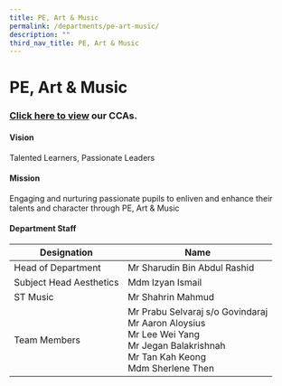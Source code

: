 ```yaml
---
title: PE, Art & Music
permalink: /departments/pe-art-music/
description: ""
third_nav_title: PE, Art & Music
---
```

# PE, Art &amp; Music

### [Click here to view](/cca/art-expression-club/) our CCAs.


#### Vision

Talented Learners, Passionate Leaders

#### Mission

Engaging and nurturing passionate pupils to enliven and enhance their talents and character through PE, Art &amp; Music


#### Department Staff

|        Designation        |                                                                                     Name                                                                                    |
|-------------------------|---------------------------------------------------------------------------------------------------------------------------------------------------------------------------|
| Head of Department        | Mr Sharudin Bin Abdul Rashid                                                                                                                                                |
| Subject Head Aesthetics  | Mdm Izyan Ismail                                                                                                                                                            |
| ST Music                  | Mr Shahrin Mahmud                                                                                                                                                           |
| Team Members  | Mr Prabu Selvaraj s/o Govindaraj<br>Mr Aaron Aloysius<br>Mr Lee Wei Yang<br>Mr Jegan Balakrishnah<br>Mr Tan Kah Keong<br>Mdm Sherlene Then |